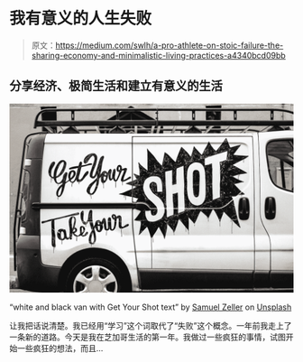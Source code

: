 # 我有意义的人生失败

> 原文：<https://medium.com/swlh/a-pro-athlete-on-stoic-failure-the-sharing-economy-and-minimalistic-living-practices-a4340bcd09bb>

## 分享经济、极简生活和建立有意义的生活

![](img/9038def331ba6c271c09bb700c16c552.png)

“white and black van with Get Your Shot text” by [Samuel Zeller](https://unsplash.com/@samuelzeller?utm_source=medium&utm_medium=referral) on [Unsplash](https://unsplash.com?utm_source=medium&utm_medium=referral)

让我把话说清楚。我已经用“学习”这个词取代了“失败”这个概念。一年前我走上了一条新的道路。今天是我在芝加哥生活的第一年。我做过一些疯狂的事情，试图开始一些疯狂的想法，而且…